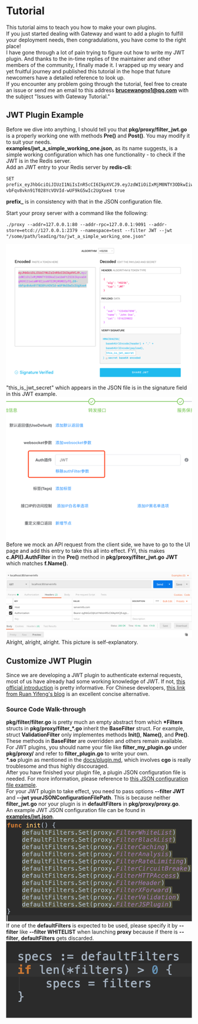 # Tutorial
This tutorial aims to teach you how to make your own plugins.  
If you just started dealing with Gateway and want to add a plugin to fulfill your deployment needs, then congradulations, you have come to the right place!  
I have gone through a lot of pain trying to figure out how to write my JWT plugin. And thanks to the in-time replies of the maintainer and other members of the community, I finally made it. I wrapped up my weary and yet fruitful journey and published this tutorial in the hope that future newcomers have a detailed reference to look up.  
If you encounter any problem going through the tutorial, feel free to create an issue or send me an email to this address **brucewangno1@qq.com** with the subject "Issues with Gateway Tutorial."  

## JWT Plugin Example
Before we dive into anything, I should tell you that **pkg/proxy/filter_jwt.go** is a properly working one with methods **Pre()** and **Post()**. You may modify it to suit your needs.  
**examples/jwt_a_simple_working_one.json**, as its name suggests, is a simple working configuration which has one functionality - to check if the JWT is in the Redis server.  
Add an JWT entry to your Redis server by **redis-cli**:  
```redis
SET prefix_eyJhbGciOiJIUzI1NiIsInR5cCI6IkpXVCJ9.eyJzdWIiOiIxMjM0NTY3ODkwIiwibmFtZSI6IkpvaG4gRG9lIiwiaWF0IjoxNTE2MjM5MDIyfQ.G9-vbFqv8vkn91T028YcVOVId-wUF9kG5wIc2UgXxe4 true
```  
**prefix_** is in consistency with that in the JSON configuration file.  

Start your proxy server with a command like the following:  
```shell
./proxy --addr=127.0.0.1:80 --addr-rpc=127.0.0.1:9091 --addr-store=etcd://127.0.0.1:2379 --namespace=test --filter JWT --jwt "/some/path/leading/to/jwt_a_simple_working_one.json"
```
![](images/jwt_example.png)
"this_is_jwt_secret" which appears in the JSON file is in the signature field in this JWT example.  
![](images/jwt_in_auth.png)
Before we mock an API request from the client side, we have to go to the UI page and add this entry to take this all into effect. FYI, this makes **c.API().AuthFilter** in the **Pre()** method in **pkg/proxy/filter_jwt.go** **JWT** which matches **f.Name()**.  

![](images/jwt_postman.png)  
Alright, alright, alright. This picture is self-explanatory.  

## Customize JWT Plugin
Since we are developing a JWT plugin to authenticate external requests, most of us have already had some working knowledge of JWT. If not, [this official introduction](https://jwt.io/introduction/) is pretty informative. For Chinese developers, [this link from Ruan Yifeng's blog](http://www.ruanyifeng.com/blog/2018/07/json_web_token-tutorial.html) is an excellent concise alternative.

### Source Code Walk-through
**pkg/filter/filter.go** is pretty much an empty abstract from which **\*Filters** structs in **pkg/proxy/filter_\*.go** inherit the **BaseFilter** struct. For example, struct **ValidationFilter** only implementes methods **Init()**, **Name()**, and **Pre()**. These methods in **BaseFilter** are overridden and others remain available.  
For JWT plugins, you should name your file like **filter_my_plugin.go** under **pkg/proxy/** and refer to **filter_plugin.go** to write your own.  
**\*.so** plugin as mentioned in the [docs/plugin.md](plugin.md), which involves **cgo** is really troublesome and thus highly discouraged.  
After you have finished your plugin file, a plugin JSON configuration file is needed. For more information, please reference to [this JSON configuration file example](https://github.com/fagongzi/jwt-plugin).  
For your JWT plugin to take effect, you need to pass options **--filter JWT** and **--jwt yourJSONConfigurationFilePath**. This is because neither **filter_jwt.go** nor your plugin is in **defaultFilters** in **pkg/proxy/proxy.go**.  
An example JWT JSON configuration file can be found in [**examples/jwt.json**](../examples/jwt.json).  
![](./images/defaultFilters.png)
If one of the **defaultFilters** is expected to be used, please specify it by **--filter** like **--filter WHITELIST** when launching **proxy** because if there is **--filter**, **defaultFilters** gets discarded.  
![](./images/specs.png)

